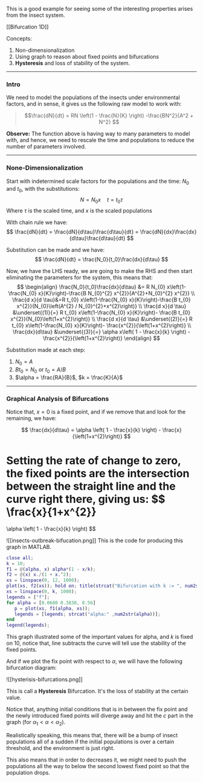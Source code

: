 This is a good example for seeing some of the interesting properties arises from the insect system. 

[[Bifurcation 1D]]

Concepts: 
1. Non-dimensionalization
2. Using graph to reason about fixed points and bifurcations
3. **Hysteresis** and loss of stability of the system. 

---

### Intro
We need to model the populations of the insects under environmental factors, and in sense, it gives us the following raw model to work with: 

> $$\frac{dN}{dt} = RN \left(1 - \frac{N}{K}
> \right)
> -\frac{BN^2}{A^2 + N^2}
> $$

**Observe:**
The function above is having way to many parameters to model with, and hence, we need to rescale the time and populations to reduce the  number of parameters involved. 

---
### None-Dimensionalization
Start with indetermined scale factors for the populations and the time: $N_0$ and $t_0$, with the substitutions:
$$
N = N_0 x \quad t = t_0\tau
$$
Where $\tau$ is the scaled time, and $x$ is the scaled populations

With chain rule we have: 
$$
\frac{dN}{dt} = \frac{dN}{d\tau}\frac{d\tau}{dt} = \frac{dN}{dx}\frac{dx}{d\tau}\frac{d\tau}{dt}
$$

Substitution can be made and we have: 
$$
\frac{dN}{dt} = \frac{N_0}{t_0}\frac{dx}{d\tau}
$$

Now, we have the LHS ready, we are going to make the RHS and then start eliminating the parameters for the system, this means that: 
$$
\begin{align}
	\frac{N_0}{t_0}\frac{dx}{d\tau} &= R N_{0} x\left(1-\frac{N_{0} x}{K}\right)-\frac{B N_{0}^{2} x^{2}}{A^{2}+N_{0}^{2} x^{2}}
	\\
	\frac{d x}{d \tau}&=R t_{0} x\left(1-\frac{N_{0} x}{K}\right)-\frac{B t_{0} x^{2}}{N_{0}\left(A^{2} / N_{0}^{2}+x^{2}\right)}
	\\
	\frac{d x}{d \tau} &\underset{(1)}{=} 
	R t_{0} x\left(1-\frac{N_{0} x}{K}\right)-
	\frac{B t_{0} x^{2}}{N_{0}\left(1+x^{2}\right)}
	\\
	\frac{d x}{d \tau} &\underset{(2)}{=} 
	R t_{0} x\left(1-\frac{N_{0} x}{K}\right)-
	\frac{x^{2}}{\left(1+x^{2}\right)}
	\\
	\frac{dx}{d\tau} &\underset{(3)}{=}
	\alpha x\left( 
		1 - \frac{x}{k}
	\right) -
	\frac{x^{2}}{\left(1+x^{2}\right)}
\end{align}
$$

Substitution made at each step: 
1. $N_0 = A$
2. $Bt_0 = N_0$ or $t_0 = A/B$
3. $\alpha = \frac{RA}{B}$, $k = \frac{K}{A}$

---
### Graphical Analysis of Bifurcations
Notice that, $x = 0$ is a fixed point, and if we remove that and look for the remaining, we have: 

$$
\frac{dx}{d\tau} =
	\alpha \left( 
		1 - \frac{x}{k}
	\right) -
	\frac{x}{\left(1+x^{2}\right)}
$$

Setting the rate of change to zero, the fixed points are the intersection between the straight line and the curve right there, giving us: 
$$
\frac{x}{1+x^{2}}
=
\alpha \left( 
	1 - \frac{x}{k}
\right)
$$

![[insects-outbreak-bifucation.png]]
This is the code for producing this graph in MATLAB. 
```matlab
close all;
k = 10;
f1 = @(alpha, x) alpha*(1 - x/k);
f2 = @(x) x./(1 + x.^2);
xs = linspace(0, 12, 1000);
plot(xs, f2(xs)); hold on; title(strcat("Bifurcation with k := ", num2str(k)));
xs = linspace(0, k, 1000);
legends = ["f"];
for alpha = [0.0680 0.3830, 0.56]
   p = plot(xs, f1(alpha, xs));
   legends = [legends; strcat("alpha:" ,num2str(alpha))];
end
legend(legends);

```

This graph illustrated some of the important values for alpha, and $k$ is fixed on 10, notice that, line subtracts the curve will tell use the stability of the fixed points. 

And if we plot the fix point with respect to $\alpha$, we will have the following bifurcation diagram: 

![[hysterisis-bifurcations.png]]

This is call a **Hysteresis** Bifurcation. It's the loss of stability at the certain value. 

Notice that, anything initial conditions that is in between the fix point and the newly introduced fixed points will diverge away and hit the $c$ part in the graph (for $\alpha_1 < \alpha < \alpha_2$). 

Realistically speaking, this means that, there will be a bump of insect populations all of a sudden if the initial populations is over a certain threshold, and the environment is just right. 

This also means that in order to decreases it, we might need to push the populations all the way to below the second lowest fixed point so that the population drops. 